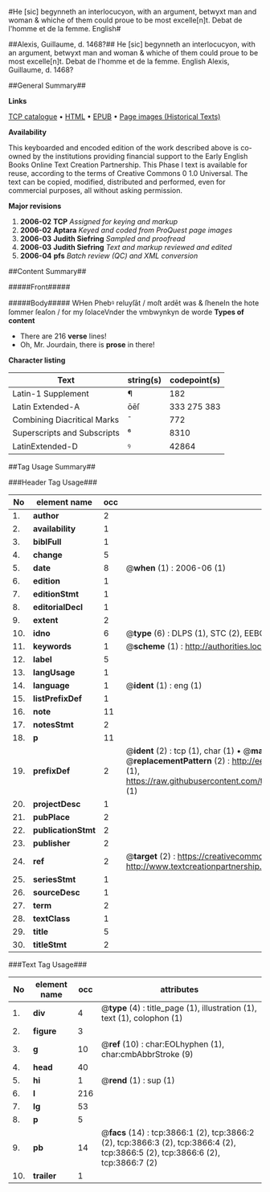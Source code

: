 #He [sic] begynneth an interlocucyon, with an argument, betwyxt man and woman & whiche of them could proue to be most excelle[n]t. Debat de l'homme et de la femme. English#

##Alexis, Guillaume, d. 1468?##
He [sic] begynneth an interlocucyon, with an argument, betwyxt man and woman & whiche of them could proue to be most excelle[n]t.
Debat de l'homme et de la femme. English
Alexis, Guillaume, d. 1468?

##General Summary##

**Links**

[TCP catalogue](http://www.ota.ox.ac.uk/tcp/)  • 
[HTML](http://tei.it.ox.ac.uk/tcp/Texts-HTML/free/A04/A04050.html)  • 
[EPUB](http://tei.it.ox.ac.uk/tcp/Texts-EPUB/free/A04/A04050.epub) • 
[Page images (Historical Texts)](https://data.historicaltexts.jisc.ac.uk/view?pubId=eebo-99839445e&pageId=eebo-99839445e-3866-1)

**Availability**

This keyboarded and encoded edition of the
	       work described above is co-owned by the institutions
	       providing financial support to the Early English Books
	       Online Text Creation Partnership. This Phase I text is
	       available for reuse, according to the terms of Creative
	       Commons 0 1.0 Universal. The text can be copied,
	       modified, distributed and performed, even for
	       commercial purposes, all without asking permission.

**Major revisions**

1. __2006-02__ __TCP__ *Assigned for keying and markup*
1. __2006-02__ __Aptara__ *Keyed and coded from ProQuest page images*
1. __2006-03__ __Judith Siefring__ *Sampled and proofread*
1. __2006-03__ __Judith Siefring__ *Text and markup reviewed and edited*
1. __2006-04__ __pfs__ *Batch review (QC) and XML conversion*

##Content Summary##

#####Front#####

#####Body#####
WHen Phebꝰ reluyſāt / moſt ardēt was & ſheneIn the hote ſommer ſeaſon / for my ſolaceVnder the vmbwynkyn de worde
**Types of content**

  * There are 216 **verse** lines!
  * Oh, Mr. Jourdain, there is **prose** in there!

**Character listing**


|Text|string(s)|codepoint(s)|
|---|---|---|
|Latin-1 Supplement|¶|182|
|Latin Extended-A|ōēſ|333 275 383|
|Combining             Diacritical Marks|̄|772|
|Superscripts             and Subscripts|⁶|8310|
|LatinExtended-D|ꝰ|42864|

##Tag Usage Summary##

###Header Tag Usage###

|No|element name|occ|attributes|
|---|---|---|---|
|1.|__author__|2||
|2.|__availability__|1||
|3.|__biblFull__|1||
|4.|__change__|5||
|5.|__date__|8| @__when__ (1) : 2006-06 (1)|
|6.|__edition__|1||
|7.|__editionStmt__|1||
|8.|__editorialDecl__|1||
|9.|__extent__|2||
|10.|__idno__|6| @__type__ (6) : DLPS (1), STC (2), EEBO-CITATION (1), PROQUEST (1), VID (1)|
|11.|__keywords__|1| @__scheme__ (1) : http://authorities.loc.gov/ (1)|
|12.|__label__|5||
|13.|__langUsage__|1||
|14.|__language__|1| @__ident__ (1) : eng (1)|
|15.|__listPrefixDef__|1||
|16.|__note__|11||
|17.|__notesStmt__|2||
|18.|__p__|11||
|19.|__prefixDef__|2| @__ident__ (2) : tcp (1), char (1)  •  @__matchPattern__ (2) : ([0-9\-]+):([0-9IVX]+) (1), (.+) (1)  •  @__replacementPattern__ (2) : http://eebo.chadwyck.com/downloadtiff?vid=$1&page=$2 (1), https://raw.githubusercontent.com/textcreationpartnership/Texts/master/tcpchars.xml#$1 (1)|
|20.|__projectDesc__|1||
|21.|__pubPlace__|2||
|22.|__publicationStmt__|2||
|23.|__publisher__|2||
|24.|__ref__|2| @__target__ (2) : https://creativecommons.org/publicdomain/zero/1.0/ (1), http://www.textcreationpartnership.org/docs/. (1)|
|25.|__seriesStmt__|1||
|26.|__sourceDesc__|1||
|27.|__term__|2||
|28.|__textClass__|1||
|29.|__title__|5||
|30.|__titleStmt__|2||


###Text Tag Usage###

|No|element name|occ|attributes|
|---|---|---|---|
|1.|__div__|4| @__type__ (4) : title_page (1), illustration (1), text (1), colophon (1)|
|2.|__figure__|3||
|3.|__g__|10| @__ref__ (10) : char:EOLhyphen (1), char:cmbAbbrStroke (9)|
|4.|__head__|40||
|5.|__hi__|1| @__rend__ (1) : sup (1)|
|6.|__l__|216||
|7.|__lg__|53||
|8.|__p__|5||
|9.|__pb__|14| @__facs__ (14) : tcp:3866:1 (2), tcp:3866:2 (2), tcp:3866:3 (2), tcp:3866:4 (2), tcp:3866:5 (2), tcp:3866:6 (2), tcp:3866:7 (2)|
|10.|__trailer__|1||
